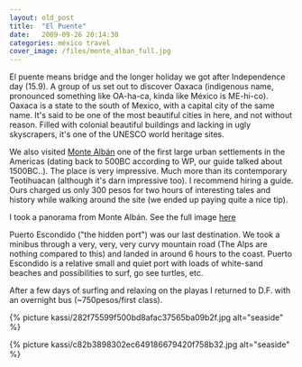 ```yaml
---
layout: old_post
title:  "El Puente"
date:   2009-09-26 20:14:30 
categories: méxico travel 
cover_image: /files/monte_alban_full.jpg
---
```

El puente means bridge and the longer holiday we got after Independence day (15.9). A group of us set out to discover Oaxaca (indigenous name, pronounced something like OA-ha-ca, kinda like México is ME-hi-co). Oaxaca is a state to the south of Mexico, with a capital city of the same name. It's said to be one of the most beautiful cities in here, and not without reason. Filled with colonial beautiful buildings and lacking in ugly skyscrapers, it's one of the UNESCO world heritage sites.

We also visited [Monte Albán](http://en.wikipedia.org/wiki/Monte_Alb%C3%A1n) one of the first large urban settlements in the Americas (dating back to 500BC according to WP, our guide talked about 1500BC..). The place is very impressive. Much more than its contemporary Teotihuacan (although it's darn impressive too). I recommend hiring a guide. Ours charged us only 300 pesos for two hours of interesting tales and history while walking around the site (we ended up paying quite a nice tip).	

I took a panorama from Monte Albán. See the full image [here](/files/monte_alban_full.jpg)	

Puerto Escondido ("the hidden port") was our last destination. We took a minibus through a very, very, very curvy mountain road (The Alps are nothing compared to this) and landed in around 6 hours to the coast. Puerto Escondido is a relative small and quiet port with loads of white-sand beaches and possibilities to surf, go see turtles, etc.

After a few days of surfing and relaxing on the playas I returned to D.F. with an overnight bus (~750pesos/first class).


{% picture kassi/282f75599f500bd8afac37565ba09b2f.jpg alt="seaside" %}

{% picture kassi/c82b3898302ec649186679420f758b32.jpg alt="seaside" %}